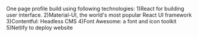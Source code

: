 One page profile build using following technologies:
  1)React for building user interface.
  2)Material-UI, the world's most popular React UI framework
  3)Contentful: Headless CMS
  4)Font Awesome: a font and icon toolkit
  5)Netlify to deploy website
